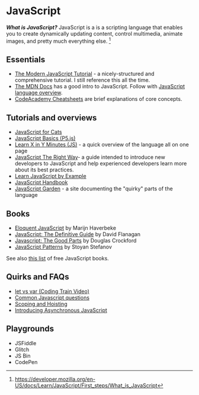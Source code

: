 # JavaScript

**_What is JavaScript?_** JavaScript is a is a scripting language that enables
you to create dynamically updating content, control multimedia, animate images,
and pretty much everything else. [^mdn]

## Essentials

- [The Modern JavaScript Tutorial](https://javascript.info/) - a
  nicely-structured and comprehensive tutorial. I still reference this all the
  time.
- [The MDN Docs](https://developer.mozilla.org/en-US/docs/Learn/JavaScript/First_steps/What_is_JavaScript)
  has a good intro to JavaScript. Follow with
  [JavaScript language overview](https://developer.mozilla.org/en-US/docs/Web/JavaScript/Language_Overview).
- [CodeAcademy Cheatsheets](https://www.codecademy.com/learn/introduction-to-javascript/modules/learn-javascript-introduction/cheatsheet)
  are brief explanations of core concepts.

## Tutorials and overviews

- [JavaScript for Cats](http://jsforcats.com/)
- [JavaScript Basics (P5.js)](https://github.com/processing/p5.js/wiki/JavaScript-basics)
- [Learn X in Y Minutes (JS)](https://learnxinyminutes.com/docs/javascript/) - a
  quick overview of the language all on one page
- [JavaScript The Right Way](http://jstherightway.org/)- a guide intended to
  introduce new developers to JavaScript and help experienced developers learn
  more about its best practices.
- [Learn JavaScript by Example](https://www.learneroo.com/modules/64)
- [JavaScript Handbook](https://thevalleyofcode.com/js/)
- [JavaScript Garden](https://shamansir.github.io/JavaScript-Garden/) - a site
  documenting the "quirky" parts of the language

## Books

- [Eloquent JavaScript](http://eloquentjavascript.net/) by Marijn Haverbeke
- [JavaScript: The Definitive Guide](http://www.amazon.com/JavaScript-Definitive-Guide-Activate-Guides/dp/0596805527)
  by David Flanagan
- [Javascript: The Good Parts](http://www.amazon.com/JavaScript-Good-Parts-Douglas-Crockford/dp/0596517742)
  by Douglas Crockford
- [JavaScript Patterns](https://www.amazon.com/JavaScript-Patterns-Stoyan-Stefanov/dp/0596806752)
  by Stoyan Stefanov

See also [this list](https://jsbooks.revolunet.com/) of free JavaScript books.

## Quirks and FAQs

- [let vs var (Coding Train Video)](https://www.youtube.com/watch?v=q8SHaDQdul0&list=PLRqwX-V7Uu6YgpA3Oht-7B4NBQwFVe3pr)
- [Common Javascript questions](https://developer.mozilla.org/en-US/docs/Learn/JavaScript/Howto)
- [Scoping and Hoisting](http://www.adequatelygood.com/JavaScript-Scoping-and-Hoisting.html)
- [Introducing Asynchronous JavaScript](https://developer.mozilla.org/en-US/docs/Learn/JavaScript/Asynchronous/Introducing)

## Playgrounds

- JSFiddle
- Glitch
- JS Bin
- CodePen

[^mdn]:
    https://developer.mozilla.org/en-US/docs/Learn/JavaScript/First_steps/What_is_JavaScript
